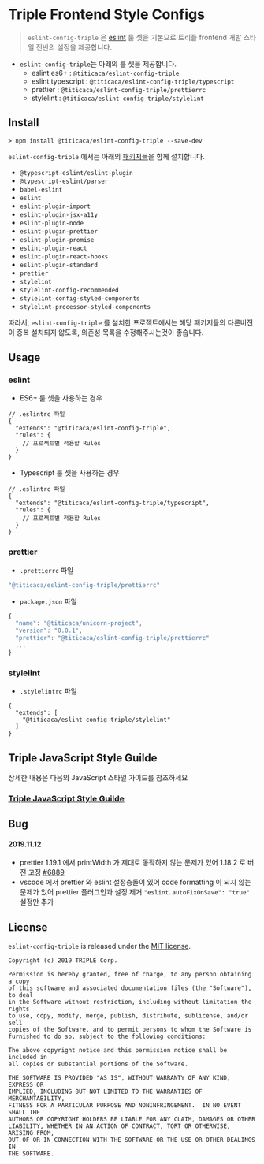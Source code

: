 # Triple Frontend Style Configs
> `eslint-config-triple` 은 [eslint](http://eslint.org/) 룰 셋을 기본으로 트리플 frontend 개발 스타일 전반의 설정을 제공합니다.

- `eslint-config-triple`는 아래의 룰 셋을 제공합니다.
  - eslint es6+ : `@titicaca/eslint-config-triple`
  - eslint typescript : `@titicaca/eslint-config-triple/typescript`
  - prettier : `@titicaca/eslint-config-triple/prettierrc`
  - stylelint : `@titicaca/eslint-config-triple/stylelint`

## Install
```
> npm install @titicaca/eslint-config-triple --save-dev
```

`eslint-config-triple` 에서는 아래의 [패키지들](https://github.com/titicacadev/eslint-config-triple/blob/master/package.json#L37)을 함께 설치합니다.
- `@typescript-eslint/eslint-plugin`
- `@typescript-eslint/parser`
- `babel-eslint`
- `eslint`
- `eslint-plugin-import`
- `eslint-plugin-jsx-a11y`
- `eslint-plugin-node`
- `eslint-plugin-prettier`
- `eslint-plugin-promise`
- `eslint-plugin-react`
- `eslint-plugin-react-hooks`
- `eslint-plugin-standard`
- `prettier`
- `stylelint`
- `stylelint-config-recommended`
- `stylelint-config-styled-components`
- `stylelint-processor-styled-components`

따라서, `eslint-config-triple` 를 설치한 프로젝트에서는 해당 패키지들의 다른버전이 중복 설치되지 않도록,
의존성 목록을 수정해주시는것이 좋습니다.

## Usage
### eslint
* ES6+ 룰 셋을 사용하는 경우
```
// .eslintrc 파일
{
  "extends": "@titicaca/eslint-config-triple",
  "rules": {
    // 프로젝트별 적용할 Rules
  }
}
```

* Typescript 룰 셋을 사용하는 경우
```
// .eslintrc 파일
{
  "extends": "@titicaca/eslint-config-triple/typescript",
  "rules": {
    // 프로젝트별 적용할 Rules
  }
}
```

### prettier
* `.prettierrc` 파일
```js
"@titicaca/eslint-config-triple/prettierrc"
```

* `package.json` 파일
```js
{
  "name": "@titicaca/unicorn-project",
  "version": "0.0.1",
  "prettier": "@titicaca/eslint-config-triple/prettierrc"
  ...
}
```

### stylelint

- `.stylelintrc` 파일

```:json
{
  "extends": [
    "@titicaca/eslint-config-triple/stylelint"
  ]
}
```

## Triple JavaScript Style Guilde
상세한 내용은 다음의 JavaScript 스타일 가이드를 참조하세요

### [Triple JavaScript Style Guilde](STYLE_GUIDE.md)

## Bug

#### 2019.11.12
- prettier 1.19.1 에서 printWidth 가 제대로 동작하지 않는 문제가 있어 1.18.2 로 버젼 고정 [#6889](https://github.com/prettier/prettier/issues/6899)
- vscode 에서 prettier 와 eslint 설정충돌이 있어 code formatting 이 되지 않는 문제가 있어 prettier 플러그인과 설정 제거 `"eslint.autoFixOnSave": "true"` 설정만 추가


## License
`eslint-config-triple` is released under the [MIT license](LICENSE).

```
Copyright (c) 2019 TRIPLE Corp.

Permission is hereby granted, free of charge, to any person obtaining a copy
of this software and associated documentation files (the "Software"), to deal
in the Software without restriction, including without limitation the rights
to use, copy, modify, merge, publish, distribute, sublicense, and/or sell
copies of the Software, and to permit persons to whom the Software is
furnished to do so, subject to the following conditions:

The above copyright notice and this permission notice shall be included in
all copies or substantial portions of the Software.

THE SOFTWARE IS PROVIDED "AS IS", WITHOUT WARRANTY OF ANY KIND, EXPRESS OR
IMPLIED, INCLUDING BUT NOT LIMITED TO THE WARRANTIES OF MERCHANTABILITY,
FITNESS FOR A PARTICULAR PURPOSE AND NONINFRINGEMENT.  IN NO EVENT SHALL THE
AUTHORS OR COPYRIGHT HOLDERS BE LIABLE FOR ANY CLAIM, DAMAGES OR OTHER
LIABILITY, WHETHER IN AN ACTION OF CONTRACT, TORT OR OTHERWISE, ARISING FROM,
OUT OF OR IN CONNECTION WITH THE SOFTWARE OR THE USE OR OTHER DEALINGS IN
THE SOFTWARE.
```
